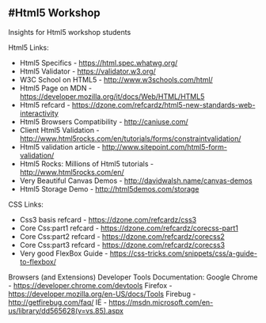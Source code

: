 #Html5 Workshop
--------------------
Insights for Html5 workshop students

Html5 Links:



* Html5 Specifics - https://html.spec.whatwg.org/
* Html5 Validator - https://validator.w3.org/
* W3C School on HTML5 - http://www.w3schools.com/html/
* Html5 Page on MDN - https://developer.mozilla.org/it/docs/Web/HTML/HTML5
* Html5 refcard - https://dzone.com/refcardz/html5-new-standards-web-interactivity
* Html5 Browsers Compatibility - http://caniuse.com/
* Client Html5 Validation - http://www.html5rocks.com/en/tutorials/forms/constraintvalidation/
* Html5 validation article - http://www.sitepoint.com/html5-form-validation/
* Html5 Rocks: Millions of Html5 tutorials - http://www.html5rocks.com/en/
* Very Beautiful Canvas Demos - http://davidwalsh.name/canvas-demos
* Html5 Storage Demo - http://html5demos.com/storage

CSS Links:
* Css3 basis refcard - https://dzone.com/refcardz/css3
* Core Css:part1 refcard - https://dzone.com/refcardz/corecss-part1
* Core Css:part2 refcard - https://dzone.com/refcardz/corecss2
* Core Css:part3 refcard - https://dzone.com/refcardz/corecss3
* Very good FlexBox Guide - https://css-tricks.com/snippets/css/a-guide-to-flexbox/

Browsers (and Extensions) Developer Tools Documentation:
Google Chrome - https://developer.chrome.com/devtools
Firefox - https://developer.mozilla.org/en-US/docs/Tools
Firebug - http://getfirebug.com/faq/
IE - https://msdn.microsoft.com/en-us/library/dd565628(v=vs.85).aspx



